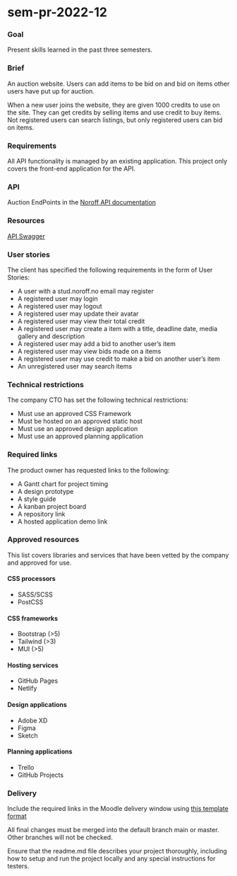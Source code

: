 # sem-pr-2022-12


### Goal
Present skills learned in the past three semesters.

### Brief
An auction website. Users can add items to be bid on and bid on items other users have put up for auction.

When a new user joins the website, they are given 1000 credits to use on the site. They can get credits by selling items and use credit to buy items. Not registered users can search listings, but only registered users can bid on items.

### Requirements
All API functionality is managed by an existing application. This project only covers the front-end application for the API.

### API
Auction EndPoints in the [Noroff API documentation](https://docs.noroff.dev/auctionhouse-endpoints/authentication)

### Resources
[API Swagger](https://api.noroff.dev/docs/static/index.html)

### User stories
The client has specified the following requirements in the form of User Stories:
- A user with a stud.noroff.no email may register
- A registered user may login
- A registered user may logout
- A registered user may update their avatar
- A registered user may view their total credit
- A registered user may create a item with a title, deadline date, media gallery and description
- A registered user may add a bid to another user’s item
- A registered user may view bids made on a items
- A registered user may use credit to make a bid on another user’s item
- An unregistered user may search items

### Technical restrictions
The company CTO has set the following technical restrictions:
- Must use an approved CSS Framework
- Must be hosted on an approved static host
- Must use an approved design application
- Must use an approved planning application

### Required links
The product owner has requested links to the following:
- A Gantt chart for project timing
- A design prototype
- A style guide
- A kanban project board
- A repository link
- A hosted application demo link

### Approved resources
This list covers libraries and services that have been vetted by the company and approved for use.
#### CSS processors
- SASS/SCSS
- PostCSS

#### CSS frameworks
- Bootstrap (>5)
- Tailwind (>3)
- MUI (>5)

#### Hosting services
- GitHub Pages
- Netlify

#### Design applications
- Adobe XD
- Figma
- Sketch

#### Planning applications
- Trello
- GitHub Projects

### Delivery

Include the required links in the Moodle delivery window using [this template format](https://noroff-content.gitlab.io/feu/semester-project-2/delivery-template.html)

All final changes must be merged into the default branch main or master. Other branches will not be checked.

Ensure that the readme.md file describes your project thoroughly, including how to setup and run the project locally and any special instructions for testers.













